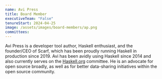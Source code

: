 ```yaml
---
name: Avi Press
title: Board Member
executiveTeam: "False"
tenureStart: 2024-04-25
image: /assets/images/board-members/ap.png
committees:
---
```

Avi Press is a developer tool author, Haskell enthusiast, and the founder/CEO of Scarf, which has been proudly running Haskell in production since 2019. Avi has been avidly using Haskell since 2014 and also currently serves on the [Haskell.org](https://www.haskell.org) committee. He is an advocate for open source broadly, as well as for better data-sharing initiatives within the open source community.
